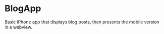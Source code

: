BlogApp
=======

Basic iPhone app that displays blog posts, then presents the mobile version in a webview.

